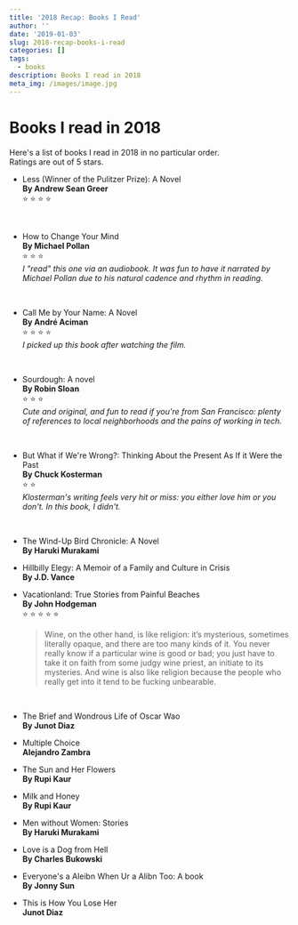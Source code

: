 ```yaml
---
title: '2018 Recap: Books I Read'
author: ''
date: '2019-01-03'
slug: 2018-recap-books-i-read
categories: []
tags:
  - books
description: Books I read in 2018
meta_img: /images/image.jpg
---
```


# Books I read in 2018

Here's a list of books I read in 2018 in no particular order.  
Ratings are out of 5 stars. 

 - Less (Winner of the Pulitzer Prize): A Novel  
**By Andrew Sean Greer**  
:star: :star: :star: :star:  
<br>

- How to Change Your Mind  
**By Michael Pollan**  
:star: :star: :star:  
_I "read" this one via an audiobook. It was fun to have it narrated by Michael Pollan due to his natural cadence and rhythm in reading._  
<br>

- Call Me by Your Name: A Novel  
**By André Aciman**  
:star: :star: :star: :star:  
_I picked up this book after watching the film._  
<br>

- Sourdough: A novel  
**By Robin Sloan**  
:star: :star: :star:  
_Cute and original, and fun to read if you're from San Francisco: plenty of references to local neighborhoods and the pains of working in tech._  
<br>

- But What if We're Wrong?: Thinking About the Present As If it Were the Past   
**By Chuck Kosterman**  
:star: :star:  
_Klosterman's writing feels very hit or miss: you either love him or you don't. In this book, I didn't._  
<br>

- The Wind-Up Bird Chronicle: A Novel  
**By Haruki Murakami**

- Hillbilly Elegy: A Memoir of a Family and Culture in Crisis  
**By J.D. Vance**

- Vacationland: True Stories from Painful Beaches  
  **By John Hodgeman**  
  :star: :star: :star: :star: :star:  
  
    > Wine, on the other hand, is like religion: it’s mysterious,     sometimes literally opaque, and there are too many kinds of it. You never really know if a particular wine is good or bad; you just have to take it on faith from some judgy wine priest, an initiate to its mysteries. And wine is also like religion because the people who really get into it tend to be fucking unbearable.  

<br>

- The Brief and Wondrous Life of Oscar Wao  
**By Junot Diaz** 

- Multiple Choice  
**Alejandro Zambra**

- The Sun and Her Flowers  
**By Rupi Kaur** 

- Milk and Honey  
**By Rupi Kaur** 

- Men without Women: Stories  
**By Haruki Murakami**  

- Love is a Dog from Hell  
**By Charles Bukowski**  

- Everyone's a Aleibn When Ur a Alibn Too: A book  
**By Jonny Sun**  

- This is How You Lose Her  
**Junot Diaz**  
